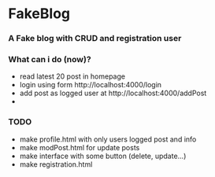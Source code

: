 # FakeBlog
### A Fake blog with CRUD and registration user

### What can i do (now)?
- read latest 20 post in homepage
- login using form http://localhost:4000/login
- add post as logged user at http://localhost:4000/addPost
-

### TODO
- make profile.html with only users logged post and info
- make modPost.html for update posts
- make interface with some button (delete, update...)
- make registration.html

